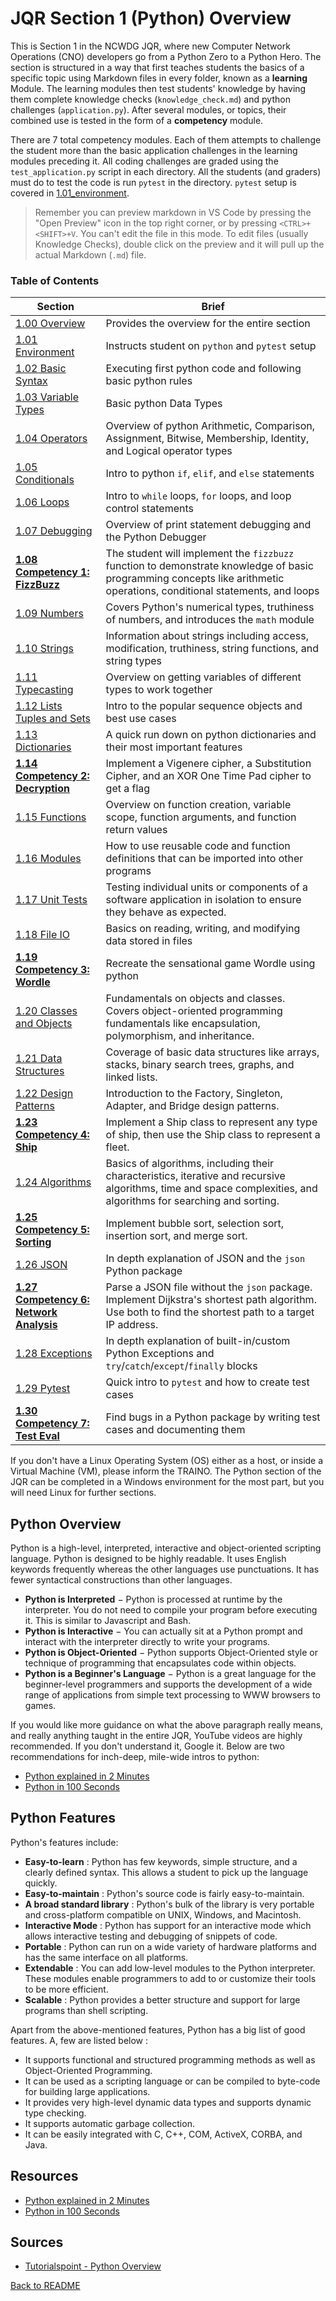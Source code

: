 # JQR Section 1 (Python) Overview

This is Section 1 in the NCWDG JQR, where new Computer Network Operations (CNO) developers go from a Python Zero to a Python Hero. The section is structured in a way that first teaches students the basics of a specific topic using Markdown files in every folder, known as a **learning** Module. The learning modules then test students' knowledge by having them complete knowledge checks (`knowledge_check.md`) and python challenges (`application.py`). After several modules, or topics, their combined use is tested in the form of a **competency** module.

There are 7 total competency modules. Each of them attempts to challenge the student more than the basic application challenges in the learning modules preceding it. All coding challenges are graded using the `test_application.py` script in each directory. All the students (and graders) must do to test the code is run `pytest` in the directory. `pytest` setup is covered in [1.01_environment](../1.01_environment/environment.md).

> Remember you can preview markdown in VS Code by pressing the "Open Preview" icon in the top right corner, or by pressing `<CTRL>+<SHIFT>+V`. You can't edit the file in this mode. To edit files (usually Knowledge Checks), double click on the preview and it will pull up the actual Markdown (`.md`) file.

### Table of Contents

|     Section    |   Brief   |
-----------------|-----------|
| [1.00 Overview](../1.00_overview/README.MD)  | Provides the overview for the entire section |
| [1.01 Environment](../1.01_environment/README.md) | Instructs student on `python` and `pytest` setup | 
| [1.02 Basic Syntax](../1.02_basic_syntax/README.md)  | Executing first python code and following basic python rules | 
| [1.03 Variable Types](../1.03_variable_types/README.md)  | Basic python Data Types |
| [1.04 Operators](../1.04_operators/README.md)  | Overview of python Arithmetic, Comparison, Assignment, Bitwise, Membership, Identity, and Logical operator types | 
| [1.05 Conditionals](../1.05_conditionals/README.md) | Intro to python `if`, `elif`, and `else` statements |
| [1.06 Loops](../1.06_loops/README.md)  | Intro to `while` loops, `for` loops, and loop control statements |
| [1.07 Debugging](../1.07_debugging/README.md)  | Overview of print statement debugging and the Python Debugger |
| **[1.08 Competency 1: FizzBuzz](../1.08_competency_1_fizzbuzz/README.md)**  | The student will implement the `fizzbuzz` function to demonstrate knowledge of basic programming concepts like arithmetic operations, conditional statements, and loops  |
| [1.09 Numbers](../1.09_numbers/README.md)  | Covers Python's numerical types, truthiness of numbers, and introduces the `math` module |
| [1.10 Strings](../1.10_strings/README.md)  | Information about strings including access, modification, truthiness, string functions, and string types |
| [1.11 Typecasting](../1.11_typecasting/README.md)  | Overview on getting variables of different types to work together | 
| [1.12 Lists Tuples and Sets](../1.12_lists_tuples_and_sets/README.md)  | Intro to the popular sequence objects and best use cases |
| [1.13 Dictionaries](../1.13_dictionaries/README.md)  | A quick run down on python dictionaries and their most important features |
| **[1.14 Competency 2: Decryption](../1.14_competency_2_decryption/README.md)**  | Implement a Vigenere cipher, a Substitution Cipher, and an XOR One Time Pad cipher to get a flag |
| [1.15 Functions](../1.15_functions/README.md)  | Overview on function creation, variable scope, function arguments, and function return values |
| [1.16 Modules](../1.16_modules/README.md)  | How to use reusable code and function definitions that can be imported into other programs |
| [1.17 Unit Tests](../1.17_unit_tests/README.md) | Testing individual units or components of a software application in isolation to ensure they behave as expected. |
| [1.18 File IO](../1.18_file_io/README.md)  | Basics on reading, writing, and modifying data stored in files |
| **[1.19 Competency 3: Wordle](../1.19_competency_3_wordle/README.md)**  | Recreate the sensational game Wordle using python |
| [1.20 Classes and Objects](../1.20_classes_and_objects/README.md)  | Fundamentals on objects and classes. Covers object-oriented programming fundamentals like encapsulation, polymorphism, and inheritance. |
| [1.21 Data Structures](../1.21_data_structures/README.md)  | Coverage of basic data structures like arrays, stacks, binary search trees, graphs, and linked lists. |
| [1.22 Design Patterns](../1.22_design_patterns/README.md) | Introduction to the Factory, Singleton, Adapter, and Bridge design patterns. |
| **[1.23 Competency 4: Ship](../1.23_competency_4_ship/README.md)**  | Implement a Ship class to represent any type of ship, then use the Ship class to represent a fleet.  |
| [1.24 Algorithms](../1.24_algorithms/README.md) | Basics of algorithms, including their characteristics, iterative and recursive algorithms, time and space complexities, and algorithms for searching and sorting. |
| **[1.25 Competency 5: Sorting](../1.25_competency_5_sorting/README.md)**  | Implement bubble sort, selection sort, insertion sort, and merge sort. |
| [1.26 JSON](../1.26_json/README.md)  | In depth explanation of JSON and the `json` Python package |
| **[1.27 Competency 6: Network Analysis](../1.27_competency_6_network_analysis/README.md)**  | Parse a JSON file without the `json` package. Implement Dijkstra's shortest path algorithm. Use both to find the shortest path to a target IP address. |
| [1.28 Exceptions](../1.28_exceptions/README.md)  | In depth explanation of built-in/custom Python Exceptions and `try`/`catch`/`except`/`finally` blocks |
| [1.29 Pytest](../1.29_pytest/README.md)  | Quick intro to `pytest` and how to create test cases |
| **[1.30 Competency 7: Test Eval](../1.30_competency_7_test_eval/README.md)**  | Find bugs in a Python package by writing test cases and documenting them |

If you don't have a Linux Operating System (OS) either as a host, or inside a Virtual Machine (VM), please inform the TRAINO. The Python section of the JQR can be completed in a Windows environment for the most part, but you will need Linux for further sections.

## Python Overview

Python is a high-level, interpreted, interactive and object-oriented scripting language. Python is designed to be highly readable. It uses English keywords frequently whereas the other languages use punctuations. It has fewer syntactical constructions than other languages.

-   **Python is Interpreted** − Python is processed at runtime by the interpreter. You do not need to compile your program before executing it. This is similar to Javascript and Bash.
-   **Python is Interactive** − You can actually sit at a Python prompt and interact with the interpreter directly to write your programs.
-   **Python is Object-Oriented** − Python supports Object-Oriented style or technique of programming that encapsulates code within objects.
-   **Python is a Beginner's Language** − Python is a great language for the beginner-level programmers and supports the development of a wide range of applications from simple text processing to WWW browsers to games.

If you would like more guidance on what the above paragraph really means, and really anything taught in the entire JQR, YouTube videos are highly recommended. If you don't understand it, Google it. Below are two recommendations for inch-deep, mile-wide intros to python:
- [Python explained in 2 Minutes](https://youtu.be/QoIRX37VZpo)
- [Python in 100 Seconds](https://www.youtube.com/watch?v=x7X9w_GIm1s)


## Python Features

Python's features include:
-   **Easy-to-learn** : Python has few keywords, simple structure, and a clearly defined syntax. This allows a student to pick up the language quickly.
-   **Easy-to-maintain** : Python's source code is fairly easy-to-maintain.
-   **A broad standard library** : Python's bulk of the library is very portable and cross-platform compatible on UNIX, Windows, and Macintosh.
-   **Interactive Mode** : Python has support for an interactive mode which allows interactive testing and debugging of snippets of code.
-   **Portable** : Python can run on a wide variety of hardware platforms and has the same interface on all platforms.
-   **Extendable** : You can add low-level modules to the Python interpreter. These modules enable programmers to add to or customize their tools to be more efficient.
-   **Scalable** : Python provides a better structure and support for large programs than shell scripting.
    

Apart from the above-mentioned features, Python has a big list of good features. A, few are listed below :
-   It supports functional and structured programming methods as well as Object-Oriented Programming.
-   It can be used as a scripting language or can be compiled to byte-code for building large applications.
-   It provides very high-level dynamic data types and supports dynamic type checking.
-   It supports automatic garbage collection.
-   It can be easily integrated with C, C++, COM, ActiveX, CORBA, and Java.


## Resources
- [Python explained in 2 Minutes](https://youtu.be/QoIRX37VZpo)
- [Python in 100 Seconds](https://www.youtube.com/watch?v=x7X9w_GIm1s)

## Sources

- [Tutorialspoint - Python Overview](https://www.tutorialspoint.com/python3/python_overview.htm)

[Back to README](README.md)
